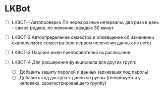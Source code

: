 # LKBot
- [ ] LKBOT-1 Автопроверка ЛК через разные интервалы: два раза в день - самое редкое, по желанию: каждые 30 минут

- [ ] LKBOT-2 Автоопределение семестра и оповещение об изменении сканируемого семестра (при первом получении данных из него)
- [ ] LKBOT-3 Парсинг имен преподавателей из расписания

- [ ] LKBOT-4 Для расширения функционала для других групп: 
  - [ ] Добавить защиту паролей и данных (архивация под пароль)
  - [ ] Добавить код доступа к данным группы (генерируется у человека, зарегистрировавшего группу)

